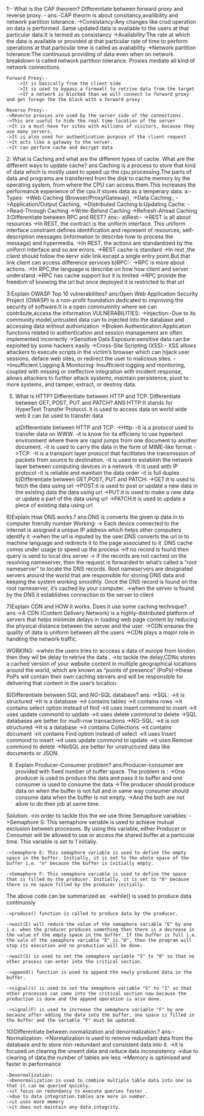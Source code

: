 1:- What is the CAP theorem? Differentiate between forward proxy and reverse proxy. -
ans:-CAP theorm is about consitancy,availibility and network partition tolerance.
        ->Consistancy:Any changes like crud operation on data is performed .Same updated data is avaliable to the users at that particular data.It is termed as consistancy
        ->Avaliability:The rate at which the data is available or provided at that particular rate of time to perform operations at that particular time is called as avaliability 
        ->Network partition tolerance:The continuous providing of data even when on network breakdown is called network partition tolerance.
    Proxies mediate all kind of network connections

    Forward Proxy:-
        ->It is basically from the client side 
        ->It is used to bypass a firewall to retrive data from the target 
        ->If a network is blocked than we will connect to forword proxy and get forego the the block with a forward proxy

    Reverse Proxy:-
    ->Reverse proxies are used by the server side of the connections.
    ->This are useful to hide the real time location of the server 
    ->It is a must-have for sites with millions of visitors, because they use many servers.
    ->It is also used for authentication purpose of the client request .
    ->It acts like a gateway to the server.
    ->It can perform cache and decrypt data

2: What is Caching and what are the different types of cache. What are the different ways
to update cache?
ans:Caching is a process to store that kind of data which is mostly used to speed up the cpu processing.The parts of data and programs are transferred from the disk to cache memory by the operating system, from where the CPU can access them.This increases the performance experience of the cpu.It stores data as a temperary data.
    a:-Types:
        ->Web Caching (Browser/Proxy/Gateway),
        ->Data Caching:,
        ->Application/Output Caching,
        ->Distributed Caching 
    b:Updating Cache:
        ->Read-Through Caching
        ->Write-Behind Caching
        ->Refresh-Ahead Caching
3:Differentiate between RPC and REST?
ans:-
    a)Rest:-
        ->REST is all about resources
        ->In REST, the contract is the uniform interface. This uniform interface constraint defines identification and represent of resources, self-description messages (information to describe how to process the message) and hypermedia. 
        ->In REST, the actions are standardized by the uniform interface and so are errors.
        ->REST cache is standard
        ->In rest ,the client should follow the servr side link except a single entry point.But that link client can access difference services
    b)RPC:-
        ->RPC is more about actions.
        ->In RPC,the language is describe on how how client and server understand 
        ->RPC has cache support but it is limited
        ->RPC provide the freedom of knowing the url but once deployed it is restricted to that url 

3:Explain OWASP Top 10 vulnerabilities?
ans:Open Web Application Security Project (OWASP) is a non-profit foundation dedicated to improving the security of software.It is a open commumnity where we can contribute,access the information
    VULNERABILITIES:
        ->Injection:-Due to its community model,untrusted data can to injected into the database and accessing data without authorization
        ->Broken Authentication:Application functions related to authentication and     session management are often implemented incorrectly
        ->Sensitive Data Exposure:sensitive data can be exploited by some hackers easily
        ->Cross-Site Scripting (XSS):- XSS allows attackers to execute scripts in the victim’s browser which can hijack user sessions, deface web sites, or redirect the user to malicious sites.
        ->Insufficient Logging & Monitoring: Insufficient logging and monitoring, coupled with missing or ineffective integration with incident response, allows attackers to further attack systems, maintain persistence, pivot to more systems, and tamper, extract, or destroy data. 

5) What is HTTP? Differentiate between HTTP and TCP. Differentiate between GET,
POST, PUT and PATCH?
ANS:HTTP:It stands for HyperText Transfer Protocol.
    it is used to access data on world wide web
    it can be used to transfer data 

    a)Differentiate between HTTP and TCP:
    ->Http:
        -It is a protocol used to transfer data on WWW.
        -it is know for its efficieny to use hypertext environment where there are rapid jumps from one document to another document.
        -it is used to carry the data in the form of MIME-like format
    ->TCP:
        -It is a transport layer protocol that facilitates the transmission of packets from source to destination.
        -it is used to establish the network layer between computing devices in a network
        -It is used with IP protocol
        -it is reliable and maintain the data order
        -it is full duplex
    b)Differentiate between GET,POST, PUT and PATCH:
        ->GET:it is used to fetch the data using url
        ->POST:it is used to post or update a new data in the existing data the data using url
        ->PUT:it is used to make a new data or update a part of the data using url
        ->PATCH:it is used to update a piece of existing data using url

6)Explain How DNS works.?
ans:DNS is converts the given ip data in to computer friendly number
Working:
    -> Each device connected to the internet is assigned a unique IP address which helps other computers identify it
    ->when the url is inputed by the user.DNS converts the url in to machine language and redirects it to the page associated to it .DNS cache comes under usage to speed up the process
    ->if no record is found then query is send to local dns server
    -> if the records are not cached on the resolving nameserver, then the request is forwarded to what’s called a “root nameserver” to locate the DNS records. Root nameservers are designated servers around the world that are responsible for storing DNS data and keeping the system working smoothly. Once the DNS record is found on the root nameserver, it’s cached by your computer.
    ->when the server is found by the DNS it establishes connection to the server to client

7)Explain CDN and HOW it works. Does it use some caching technique?
ans:->A CDN (Content Delivery Network) is a highly-distributed platform of servers that helps minimize delays in loading web page content by reducing the physical distance between the server and the user. 
->CDN ensures the quality of data is uniform between all the users
->CDN plays a major role in handling the network traffic.

WORKING:
    ->when the users tries to acccess a data of europe from london then they wil be delay to retrive the data .
    ->to tackle the delay,CDNs stores a cached version of your website content in multiple geographical locations around the world, which are known as “points of presence” (PoPs)->these PoPs will contain their own caching servers and will be responsible for delivering that content in the user’s location.

8)Differentiate between SQL and NO-SQL database?
ans:
->SQL:
    ->it is structured
    ->It is a database
    ->it contains tables
    ->it contains rows
    ->it contains select option instead of find
    ->it uses insert commond to insert
    ->it uses update commond to update
    ->it uses delete commond to delete
    ->SQL databases are better for multi-row transactions
->NO-SQL:
    ->it is not structured
    ->It is a database
    ->it contains Collections
    ->it contains document
    ->it contains Find option instead of select
    ->it uses Insert commond to insert
    ->it uses update commond to update
    ->it uses Remove commond to delete
    ->NoSQL are better for unstructured data like documents or JSON.

9) Explain Producer-Consumer problem?
ans:Producer-consumer are provided with fixed number of buffer space.
The problem is :
->One producer is used to produce the data and pass it to buffer and one consumer is used to consume the data
->The producer should produce data on when the buffer is not full and in same way consumer should consume data when the buffer is not empty.
->And the both are not allow to do their job at same time.

Solution:
->in order to tackle this the we use three Semaphore variables:
    ->Semaphore S: This semaphore variable is used to achieve mutual exclusion between processes. By using this variable, either Producer or Consumer will be allowed to use or access the shared buffer at a particular time. This variable is set to 1 initially.

    ->Semaphore E: This semaphore variable is used to define the empty space in the buffer. Initially, it is set to the whole space of the buffer i.e. "n" because the buffer is initially empty.

    ->Semaphore F: This semaphore variable is used to define the space that is filled by the producer. Initially, it is set to "0" because there is no space filled by the producer initially.
The above code can be summarized as:
    ->while() is used to produce data continuosly

    ->produce() function is called to produce data by the producer.

    ->wait(E) will reduce the value of the semaphore variable "E" by one i.e. when the producer produces something then there is a decrease in the value of the empty space in the buffer. If the buffer is full i.e. the vale of the semaphore variable "E" is "0", then the program will stop its execution and no production will be done.

    ->wait(S) is used to set the semaphore variable "S" to "0" so that no other process can enter into the critical section.

    ->append() function is used to append the newly produced data in the buffer.

    ->signal(s) is used to set the semaphore variable "S" to "1" so that other processes can come into the critical section now because the production is done and the append operation is also done.

    ->signal(F) is used to increase the semaphore variable "F" by one because after adding the data into the buffer, one space is filled in the buffer and the variable "F" must be updated.

10)Differentiate between normalization and denormalization.?
ans:-Normalization:
        ->Normalization is used to remove redundant data from the database and to store non-redundant and consistent data into it.
        ->it is focused on clearing the unsent data and reduce data inconsistency
        ->due to clearing of data,the number of tables are less 
        ->Memory is optimised and faster in performance

    -Denormalization:
    ->Denormalization is used to combine multiple table data into one so that it can be queried quickly.
    ->it focus on redundancy to execute queries faster .
    ->due to data integration.tables are more in number.
    ->it uses more memory
    ->it does not maintain any data integrity.